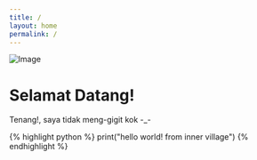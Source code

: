 ```yaml
---
title: /
layout: home
permalink: /
---
```


![Image](https://raw.githubusercontent.com/irfnrdh/irfnrdh.github.io/master/img/imgg.jpg)

# Selamat Datang!

Tenang!, saya tidak meng-gigit kok -_-

{% highlight python %}
print("hello world! from inner village")
{% endhighlight %}
